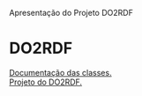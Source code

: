 Apresentação do Projeto DO2RDF

# DO2RDF

<html>
<body>
<div id='aa'>
<a href='https://htmlpreview.github.io/?https://github.com/fernandoantoniodantas/DO2RDF/blob/master/Documentation/index.html' target="_blank">Documentação das classes.</a><br>
<a href='https://htmlpreview.github.io/?https://github.com/fernandoantoniodantas/DO2RDF/blob/master/Documentation/Projeto_Final_de_Programacao_INF2102.pdf' target="_blank">Projeto do DO2RDF.</a>
</div>
</body>
</html>


